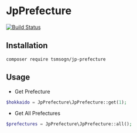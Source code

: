 # JpPrefecture

[![Build Status](https://travis-ci.org/tsmsogn/JpPrefecture.svg?branch=master)](https://travis-ci.org/tsmsogn/JpPrefecture)

## Installation

```shell
composer require tsmsogn/jp-prefecture
```

## Usage

- Get Prefecture

```php
$hokkaido = JpPrefecture\JpPrefecture::get(1);
```

- Get All Prefectures

```php
$prefectures = JpPrefecture\JpPrefecture::all();
```
